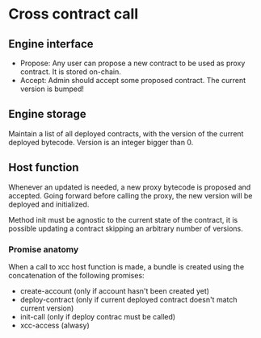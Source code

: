# Cross contract call

## Engine interface

- Propose: Any user can propose a new contract to be used as proxy contract. It is stored on-chain. 
- Accept: Admin should accept some proposed contract. The current version is bumped!

## Engine storage

Maintain a list of all deployed contracts, with the version of the current deployed bytecode. Version is an integer bigger than 0.

## Host function

Whenever an updated is needed, a new proxy bytecode is proposed and accepted. Going forward before calling the proxy,
the new version will be deployed and initialized. 

Method init must be agnostic to the current state of the contract, it is possible updating a contract 
skipping an arbitrary number of versions. 

### Promise anatomy

When a call to xcc host function is made, a bundle is created using the concatenation of the following promises:

- create-account (only if account hasn't been created yet)
- deploy-contract (only if current deployed contract doesn't match current version)
- init-call (only if deploy contrac must be called)
- xcc-access (alwasy)